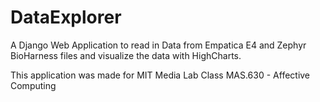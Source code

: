 # DataExplorer
A Django Web Application to read in Data from Empatica E4 and Zephyr BioHarness files and visualize the data with HighCharts.

This application was made for MIT Media Lab Class MAS.630 - Affective Computing
